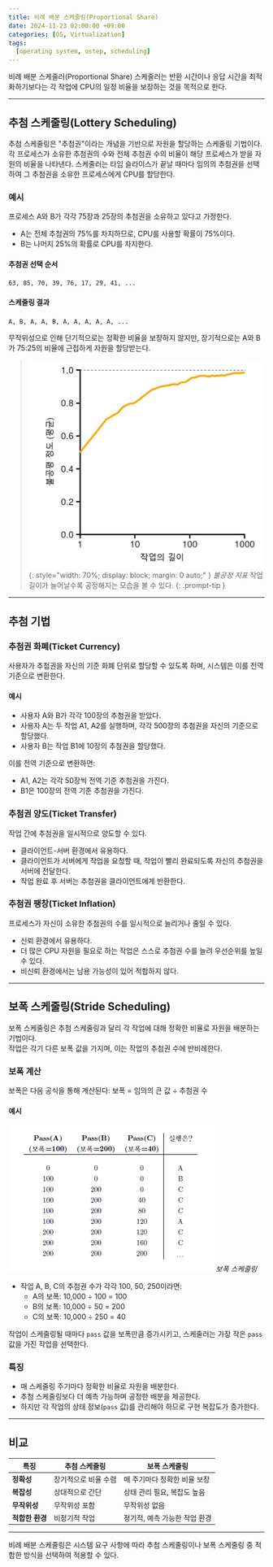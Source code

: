```yaml
---
title: 비례 배분 스케줄링(Proportional Share)
date: 2024-11-23 02:00:00 +09:00
categories: [OS, Virtualization]
tags:
  [operating system, ostep, scheduling]
---
```


비례 배분 스케줄러(Proportional Share) 스케줄러는 반환 시간이나 응답 시간을 최적화하기보다는 각 작업에 CPU의 일정 비율을 보장하는 것을 목적으로 한다.

---

## **추첨 스케줄링(Lottery Scheduling)**

추첨 스케줄링은 "추첨권"이라는 개념을 기반으로 자원을 할당하는 스케줄링 기법이다. 각 프로세스가 소유한 추첨권의 수와 전체 추첨권 수의 비율이 해당 프로세스가 받을 자원의 비율을 나타낸다. 스케줄러는 타임 슬라이스가 끝날 때마다 임의의 추첨권을 선택하여 그 추첨권을 소유한 프로세스에게 CPU를 할당한다.

### **예시**
프로세스 A와 B가 각각 75장과 25장의 추첨권을 소유하고 있다고 가정한다.  
- A는 전체 추첨권의 75%를 차지하므로, CPU를 사용할 확률이 75%이다.
- B는 나머지 25%의 확률로 CPU를 차지한다.

#### **추첨권 선택 순서**
`63, 85, 70, 39, 76, 17, 29, 41, ...`

#### **스케줄링 결과**
`A, B, A, A, B, A, A, A, A, A, ...`

무작위성으로 인해 단기적으로는 정확한 비율을 보장하지 않지만, 장기적으로는 A와 B가 75:25의 비율에 근접하게 자원을 할당받는다.

> ![alt text](/assets/img/OS/Proportional%20Share/image.png){: style="width: 70%; display: block; margin: 0 auto;" }
_불공정 지표_
작업 길이가 늘어날수록 공정해지는 모습을 볼 수 있다.
{: .prompt-tip }

---

## **추첨 기법**

### **추첨권 화폐(Ticket Currency)**
사용자가 추첨권을 자신의 기준 화폐 단위로 할당할 수 있도록 하며, 시스템은 이를 전역 기준으로 변환한다.  
#### **예시**
- 사용자 A와 B가 각각 100장의 추첨권을 받았다.
- 사용자 A는 두 작업 A1, A2를 실행하며, 각각 500장의 추첨권을 자신의 기준으로 할당했다.
- 사용자 B는 작업 B1에 10장의 추첨권을 할당했다.

이를 전역 기준으로 변환하면:
- A1, A2는 각각 50장씩 전역 기준 추첨권을 가진다.
- B1은 100장의 전역 기준 추첨권을 가진다.

### **추첨권 양도(Ticket Transfer)**
작업 간에 추첨권을 일시적으로 양도할 수 있다.  
- 클라이언트-서버 환경에서 유용하다.  
- 클라이언트가 서버에게 작업을 요청할 때, 작업이 빨리 완료되도록 자신의 추첨권을 서버에 전달한다.  
- 작업 완료 후 서버는 추첨권을 클라이언트에게 반환한다.

### **추첨권 팽창(Ticket Inflation)**
프로세스가 자신이 소유한 추첨권의 수를 일시적으로 늘리거나 줄일 수 있다.  
- 신뢰 환경에서 유용하다.  
- 더 많은 CPU 자원을 필요로 하는 작업은 스스로 추첨권 수를 늘려 우선순위를 높일 수 있다.  
- 비신뢰 환경에서는 남용 가능성이 있어 적합하지 않다.

---

## **보폭 스케줄링(Stride Scheduling)**

보폭 스케줄링은 추첨 스케줄링과 달리 각 작업에 대해 정확한 비율로 자원을 배분하는 기법이다.  
작업은 각기 다른 보폭 값을 가지며, 이는 작업의 추첨권 수에 반비례한다.  

### **보폭 계산**
보폭은 다음 공식을 통해 계산된다:
보폭 = 임의의 큰 값 ÷ 추첨권 수


#### **예시**
![alt text](/assets/img/OS/Proportional%20Share/image-1.png)
_보폭 스케줄링_

- 작업 A, B, C의 추첨권 수가 각각 100, 50, 250이라면:
  - A의 보폭: 10,000 ÷ 100 = 100
  - B의 보폭: 10,000 ÷ 50 = 200
  - C의 보폭: 10,000 ÷ 250 = 40

작업이 스케줄링될 때마다 `pass` 값을 보폭만큼 증가시키고, 스케줄러는 가장 작은 `pass` 값을 가진 작업을 선택한다.

### **특징**
- 매 스케줄링 주기마다 정확한 비율로 자원을 배분한다.
- 추첨 스케줄링보다 더 예측 가능하며 공정한 배분을 제공한다.
- 하지만 각 작업의 상태 정보(`pass` 값)를 관리해야 하므로 구현 복잡도가 증가한다.

---

## **비교**

| **특징**           | **추첨 스케줄링**                     | **보폭 스케줄링**                 |
|------------------|----------------------------------|------------------------------|
| **정확성**         | 장기적으로 비율 수렴                     | 매 주기마다 정확한 비율 보장         |
| **복잡성**         | 상대적으로 간단                         | 상태 관리 필요, 복잡도 높음          |
| **무작위성**       | 무작위성 포함                          | 무작위성 없음                    |
| **적합한 환경**     | 비정기적 작업                          | 정기적, 예측 가능한 작업 환경         |

---

비례 배분 스케줄링은 시스템 요구 사항에 따라 추첨 스케줄링이나 보폭 스케줄링 중 적합한 방식을 선택하여 적용할 수 있다.
